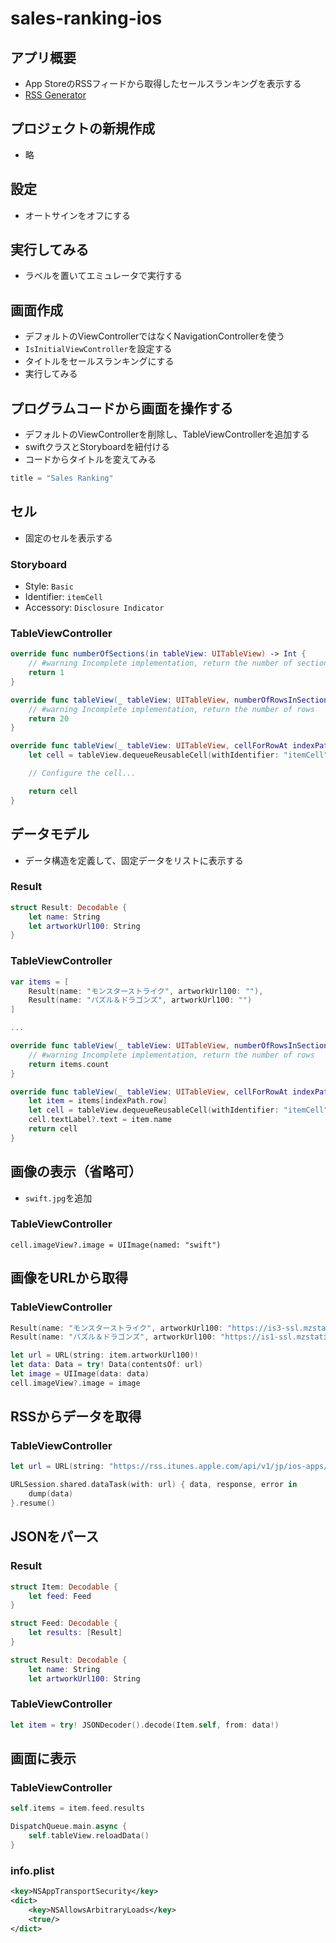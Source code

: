 # sales-ranking-ios

## アプリ概要

- App StoreのRSSフィードから取得したセールスランキングを表示する
- [RSS Generator](https://rss.itunes.apple.com/api/v1/jp/ios-apps/top-grossing/all/30/non-explicit.json)

## プロジェクトの新規作成

- 略

## 設定

- オートサインをオフにする

## 実行してみる

- ラベルを置いてエミュレータで実行する

## 画面作成

- デフォルトのViewControllerではなくNavigationControllerを使う
- `IsInitialViewController`を設定する
- タイトルをセールスランキングにする
- 実行してみる

## プログラムコードから画面を操作する

- デフォルトのViewControllerを削除し、TableViewControllerを追加する
- swiftクラスとStoryboardを紐付ける
- コードからタイトルを変えてみる

```swift
title = "Sales Ranking"
```

## セル

- 固定のセルを表示する

### Storyboard

- Style: `Basic`
- Identifier: `itemCell`
- Accessory: `Disclosure Indicator`

### TableViewController

```swift
override func numberOfSections(in tableView: UITableView) -> Int {
    // #warning Incomplete implementation, return the number of sections
    return 1
}

override func tableView(_ tableView: UITableView, numberOfRowsInSection section: Int) -> Int {
    // #warning Incomplete implementation, return the number of rows
    return 20
}

override func tableView(_ tableView: UITableView, cellForRowAt indexPath: IndexPath) -> UITableViewCell {
    let cell = tableView.dequeueReusableCell(withIdentifier: "itemCell", for: indexPath)

    // Configure the cell...

    return cell
}
```

## データモデル

- データ構造を定義して、固定データをリストに表示する

### Result

```swift
struct Result: Decodable {
    let name: String
    let artworkUrl100: String
}
```

### TableViewController

```swift
var items = [
    Result(name: "モンスターストライク", artworkUrl100: ""),
    Result(name: "パズル＆ドラゴンズ", artworkUrl100: "")
]

...

override func tableView(_ tableView: UITableView, numberOfRowsInSection section: Int) -> Int {
    // #warning Incomplete implementation, return the number of rows
    return items.count
}

override func tableView(_ tableView: UITableView, cellForRowAt indexPath: IndexPath) -> UITableViewCell {
    let item = items[indexPath.row]
    let cell = tableView.dequeueReusableCell(withIdentifier: "itemCell", for: indexPath)
    cell.textLabel?.text = item.name
    return cell
}
```

## 画像の表示（省略可）

- `swift.jpg`を追加

### TableViewController

```
cell.imageView?.image = UIImage(named: "swift")
```

## 画像をURLから取得

### TableViewController

```swift
Result(name: "モンスターストライク", artworkUrl100: "https://is3-ssl.mzstatic.com/image/thumb/Purple128/v4/d7/3a/ae/d73aae7d-b2c0-998f-c7a1-a2f60215b880/AppIcon-1x_U007emarketing-85-220-7.png/200x200bb.png"),
Result(name: "パズル＆ドラゴンズ", artworkUrl100: "https://is1-ssl.mzstatic.com/image/thumb/Purple118/v4/c3/97/35/c397356b-bf5f-cae6-724f-5dc638a17f6c/AppIcon-1x_U007emarketing-0-85-220-0-9.png/200x200bb.png")

let url = URL(string: item.artworkUrl100)!
let data: Data = try! Data(contentsOf: url)
let image = UIImage(data: data)
cell.imageView?.image = image
```

## RSSからデータを取得

### TableViewController

```swift
let url = URL(string: "https://rss.itunes.apple.com/api/v1/jp/ios-apps/top-grossing/all/30/non-explicit.json")!

URLSession.shared.dataTask(with: url) { data, response, error in
    dump(data)
}.resume()
```

## JSONをパース

### Result

```swift
struct Item: Decodable {
    let feed: Feed
}

struct Feed: Decodable {
    let results: [Result]
}

struct Result: Decodable {
    let name: String
    let artworkUrl100: String
```

### TableViewController

```swift
let item = try! JSONDecoder().decode(Item.self, from: data!)
```

## 画面に表示

### TableViewController

```swift
self.items = item.feed.results

DispatchQueue.main.async {
    self.tableView.reloadData()
}
```

### info.plist

```xml
<key>NSAppTransportSecurity</key>
<dict>
    <key>NSAllowsArbitraryLoads</key>
    <true/>
</dict>
```
